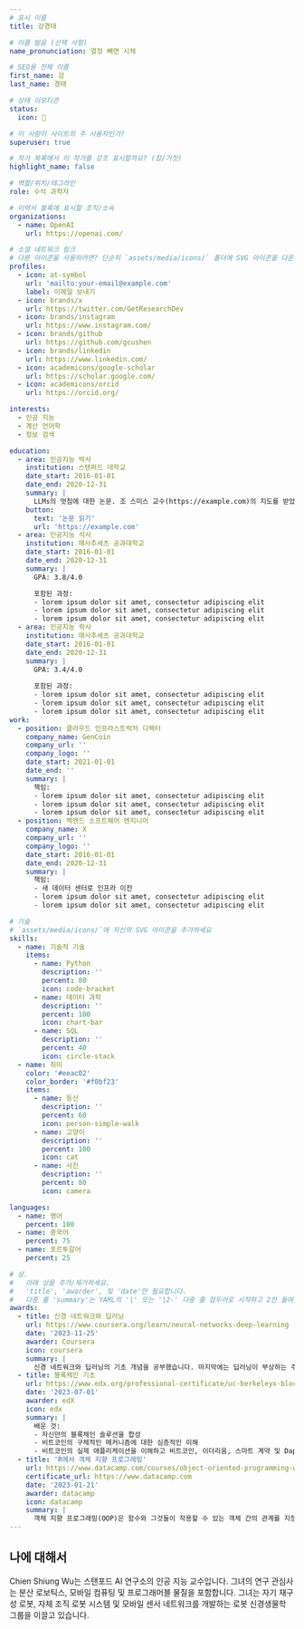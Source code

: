 ```yaml
---
# 표시 이름
title: 강경태

# 이름 발음 (선택 사항)
name_pronunciation: 열정 빼면 시체

# SEO용 전체 이름
first_name: 강
last_name: 경태

# 상태 이모티콘
status:
  icon: 🌟

# 이 사람이 사이트의 주 사용자인가?
superuser: true

# 작가 목록에서 이 작가를 강조 표시할까요? (참/거짓)
highlight_name: false

# 역할/위치/태그라인
role: 수석 과학자

# 이력서 블록에 표시할 조직/소속
organizations:
  - name: OpenAI
    url: https://openai.com/

# 소셜 네트워크 링크
# 다른 아이콘을 사용하려면? 단순히 `assets/media/icons/` 폴더에 SVG 아이콘을 다운로드하세요.
profiles:
  - icon: at-symbol
    url: 'mailto:your-email@example.com'
    label: 이메일 보내기
  - icon: brands/x
    url: https://twitter.com/GetResearchDev
  - icon: brands/instagram
    url: https://www.instagram.com/
  - icon: brands/github
    url: https://github.com/gcushen
  - icon: brands/linkedin
    url: https://www.linkedin.com/
  - icon: academicons/google-scholar
    url: https://scholar.google.com/
  - icon: academicons/orcid
    url: https://orcid.org/

interests:
  - 인공 지능
  - 계산 언어학
  - 정보 검색

education:
  - area: 인공지능 박사
    institution: 스탠퍼드 대학교
    date_start: 2016-01-01
    date_end: 2020-12-31
    summary: |
      LLMs의 멋짐에 대한 논문. 조 스미스 교수(https://example.com)의 지도를 받았습니다. 5개의 IEEE 컨퍼런스에서 논문을 발표했으며, 2개의 스프링거 저널에 기고되었습니다.
    button:
      text: '논문 읽기'
      url: 'https://example.com'
  - area: 인공지능 석사
    institution: 매사추세츠 공과대학교
    date_start: 2016-01-01
    date_end: 2020-12-31
    summary: |
      GPA: 3.8/4.0

      포함된 과정:
      - lorem ipsum dolor sit amet, consectetur adipiscing elit
      - lorem ipsum dolor sit amet, consectetur adipiscing elit
      - lorem ipsum dolor sit amet, consectetur adipiscing elit
  - area: 인공지능 학사
    institution: 매사추세츠 공과대학교
    date_start: 2016-01-01
    date_end: 2020-12-31
    summary: |
      GPA: 3.4/4.0
      
      포함된 과정:
      - lorem ipsum dolor sit amet, consectetur adipiscing elit
      - lorem ipsum dolor sit amet, consectetur adipiscing elit
      - lorem ipsum dolor sit amet, consectetur adipiscing elit
work:
  - position: 클라우드 인프라스트럭처 디렉터
    company_name: GenCoin
    company_url: ''
    company_logo: ''
    date_start: 2021-01-01
    date_end: ''
    summary: |
      책임:
      - lorem ipsum dolor sit amet, consectetur adipiscing elit
      - lorem ipsum dolor sit amet, consectetur adipiscing elit
      - lorem ipsum dolor sit amet, consectetur adipiscing elit
  - position: 백엔드 소프트웨어 엔지니어
    company_name: X
    company_url: ''
    company_logo: ''
    date_start: 2016-01-01
    date_end: 2020-12-31
    summary: |
      책임:
      - 새 데이터 센터로 인프라 이전
      - lorem ipsum dolor sit amet, consectetur adipiscing elit
      - lorem ipsum dolor sit amet, consectetur adipiscing elit

# 기술
# `assets/media/icons/`에 자신의 SVG 아이콘을 추가하세요
skills:
  - name: 기술적 기술
    items:
      - name: Python
        description: ''
        percent: 80
        icon: code-bracket
      - name: 데이터 과학
        description: ''
        percent: 100
        icon: chart-bar
      - name: SQL
        description: ''
        percent: 40
        icon: circle-stack
  - name: 취미
    color: '#eeac02'
    color_border: '#f0bf23'
    items:
      - name: 등산
        description: ''
        percent: 60
        icon: person-simple-walk
      - name: 고양이
        description: ''
        percent: 100
        icon: cat
      - name: 사진
        description: ''
        percent: 80
        icon: camera

languages:
  - name: 영어
    percent: 100
  - name: 중국어
    percent: 75
  - name: 포르투갈어
    percent: 25

# 상.
#   아래 상을 추가/제거하세요.
#   'title', 'awarder', 및 'date'만 필요합니다.
#   다중 줄 'summary'는 YAML의 '|' 또는 '|2-' 다중 줄 접두어로 시작하고 2칸 들여쓰기하세요.
awards:
  - title: 신경 네트워크와 딥러닝
    url: https://www.coursera.org/learn/neural-networks-deep-learning
    date: '2023-11-25'
    awarder: Coursera
    icon: coursera
    summary: |
      신경 네트워크와 딥러닝의 기초 개념을 공부했습니다. 마지막에는 딥러닝이 부상하는 주요 기술적 추세를 이해하고, 완전 연결된 딥 뉴럴 네트워크를 구축, 훈련 및 적용하며, 신경 네트워크 아키텍처의 주요 매개 변수를 식별하고, 딥러닝을 자신의 애플리케이션에 적용할 수 있었습니다.
  - title: 블록체인 기초
    url: https://www.edx.org/professional-certificate/uc-berkeleyx-blockchain-fundamentals
    date: '2023-07-01'
    awarder: edX
    icon: edx
    summary: |
      배운 것:
      - 자신만의 블록체인 솔루션을 합성
      - 비트코인의 구체적인 메커니즘에 대한 심층적인 이해
      - 비트코인의 실제 애플리케이션을 이해하고 비트코인, 이더리움, 스마트 계약 및 Dapps를 공격하고 파괴하는 방법 및 비트코인의 작업 증명 합의 알고리즘에 대한 대안을 배움
  - title: 'R에서 객체 지향 프로그래밍'
    url: https://www.datacamp.com/courses/object-oriented-programming-with-s3-and-r6-in-r
    certificate_url: https://www.datacamp.com
    date: '2023-01-21'
    awarder: datacamp
    icon: datacamp
    summary: |
      객체 지향 프로그래밍(OOP)은 함수와 그것들이 작용할 수 있는 객체 간의 관계를 지정할 수 있게 해주어 코드의 복잡성을 관리하는 데 도움을 줍니다. 이는 중급 수준의 과정으로, S3 및 R6 시스템을 사용한 OOP 소개를 제공합니다. S3는 일상적인 R 프로그래밍에 유용하며 일부 함수를 단순화하는 데 도움을 줍니다. R6는 업계 특화 분석, 웹 API 작업 및 GUI 구축에 특히 유용합니다.
---
```


## 나에 대해서

Chien Shiung Wu는 스탠포드 AI 연구소의 인공 지능 교수입니다. 그녀의 연구 관심사는 분산 로보틱스, 모바일 컴퓨팅 및 프로그래머블 물질을 포함합니다. 그녀는 자기 재구성 로봇, 자체 조직 로봇 시스템 및 모바일 센서 네트워크를 개발하는 로봇 신경생물학 그룹을 이끌고 있습니다.
